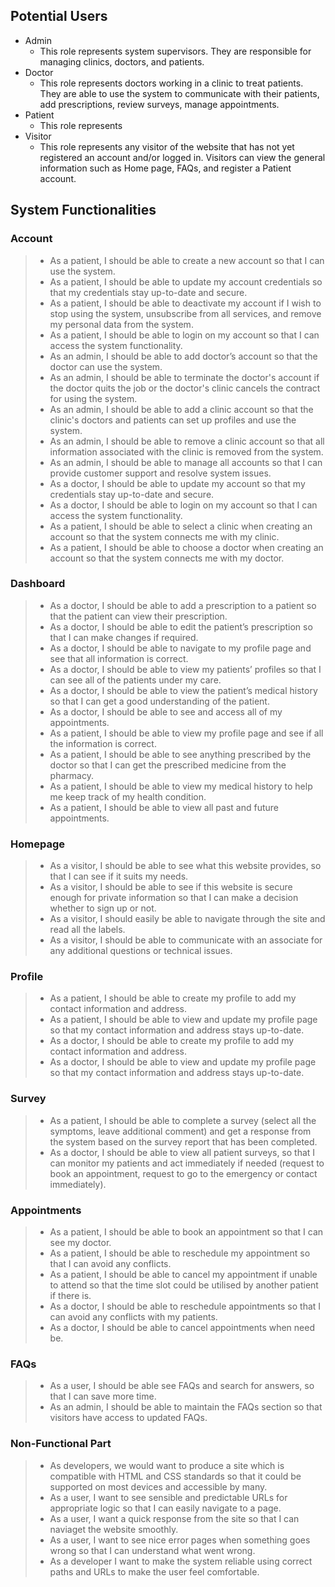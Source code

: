 ## Potential Users
- Admin
  - This role represents system supervisors. They are responsible for managing clinics, doctors, and patients.
- Doctor
  - This role represents doctors working in a clinic to treat patients. They are able to use the system to communicate with their patients, add prescriptions, review surveys, manage appointments.
- Patient
  - This role represents 
- Visitor
  - This role represents any visitor of the website that has not yet registered an account and/or logged in. Visitors can view the general information such as Home page, FAQs, and register a Patient account.

## System Functionalities
### Account 
> - As a patient, I should be able to create a new account so that I can use the system.
> - As a patient, I should be able to update my account credentials so that my credentials stay up-to-date and secure.
> - As a patient, I should be able to deactivate my account if I wish to stop using the system, unsubscribe from all services, and remove my personal data from the system.
> - As a patient, I should be able to login on my account so that I can access the system functionality.
> - As an admin, I should be able to add doctor’s account so that the doctor can use the system.
> - As an admin, I should be able to terminate the doctor's account if the doctor quits the job or the doctor's clinic cancels the contract for using the system.
> - As an admin, I should be able to add a clinic account so that the clinic's doctors and patients can set up profiles and use the system.
> - As an admin, I should be able to remove a clinic account so that all information associated with the clinic is removed from the system.
> - As an admin, I should be able to manage all accounts so that I can provide customer support and resolve system issues.
> - As a doctor, I should be able to update my account so that my credentials stay up-to-date and secure.
> - As a doctor, I should be able to login on my account so that I can access the system functionality.
> - As a patient, I should be able to select a clinic when creating an account so that the system connects me with my clinic.
> - As a patient, I should be able to choose a doctor when creating an account so that the system connects me with my doctor.

### Dashboard
> - As a doctor, I should be able to add a prescription to a patient so that the patient can view their prescription.
> - As a doctor, I should be able to edit the patient’s prescription so that I can make changes if required.
> - As a doctor, I should be able to navigate to my profile page and see that all information is correct.
> - As a doctor, I should be able to view my patients’ profiles so that I can see all of the patients under my care.
> - As a doctor, I should be able to view the patient’s medical history so that I can get a good understanding of the patient.
> - As a doctor, I should be able to see and access all of my appointments.
> - As a patient, I should be able to view my profile page and see if all the information is correct.
> - As a patient, I should be able to see anything prescribed by the doctor so that I can get the prescribed medicine from the pharmacy.
> - As a patient, I should be able to view my medical history to help me keep track of my health condition.
> - As a patient, I should be able to view all past and future appointments.

### Homepage
> - As a visitor, I should be able to see what this website provides, so that I can see if it suits my needs.
> - As a visitor, I should be able to see if this website is secure enough for private information so that I can make a decision whether to sign up or not. 
> - As a visitor, I should easily be able to navigate through the site and read all the labels.
> - As a visitor, I should be able to communicate with an associate for any additional questions or technical issues. 

### Profile
> - As a patient, I should be able to create my profile to add my contact information and address.
> - As a patient, I should be able to view and update my profile page so that my contact information and address stays up-to-date.
> - As a doctor, I should be able to create my profile to add my contact information and address.
> - As a doctor, I should be able to view and update my profile page so that my contact information and address stays up-to-date.

### Survey 
> - As a patient, I should be able to complete a survey (select all the symptoms, leave additional comment) and get a response from the system based on the survey report that has been completed.
> - As a doctor, I should be able to view all patient surveys, so that I can monitor my patients and act immediately if needed (request to book an appointment, request to go to the emergency or contact immediately).

### Appointments
> - As a patient, I should be able to book an appointment so that I can see my doctor.
> - As a patient, I should be able to reschedule my appointment so that I can avoid any conflicts.
> - As a patient, I should be able to cancel my appointment if unable to attend so that the time slot could be utilised by another patient if there is.
> - As a doctor, I should be able to reschedule appointments so that I can avoid any conflicts with my patients.
> - As a doctor, I should be able to cancel appointments when need be.

### FAQs 
> - As a user, I should be able see FAQs and search for answers, so that I can save more time.
> - As an admin, I should be able to maintain the FAQs section so that visitors have access to updated FAQs.  


### Non-Functional Part
> - As developers, we would want to produce a site which is compatible with HTML and CSS standards so that it could be supported on most devices and accessible by many.
> - As a user, I want to see sensible and predictable URLs for appropriate logic so that I can easily navigate to a page.
> - As a user, I want a quick response from the site so that I can naviaget the website smoothly.
> - As a user, I want to see nice error pages when something goes wrong so that I can understand what went wrong.
> - As a developer I want to make the system reliable using correct paths and URLs to make the user feel comfortable.
